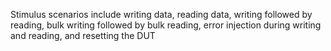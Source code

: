 Stimulus scenarios include writing data, reading data, writing
followed by reading, bulk writing followed by bulk reading, error injection during writing
and reading, and resetting the DUT
